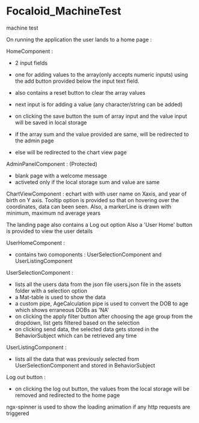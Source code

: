 # Focaloid_MachineTest
machine test

On running the application the user lands to a home page :

HomeComponent :
- 2 input fields
- one for adding values to the array(only accepts numeric inputs) using the add button provided below the input text field. 
- also contains a reset button to clear the array values
- next input is for adding a value (any character/string can be added)

- on clicking the save button the sum of array input and the value input will be saved in local storage
- if the array sum and the value provided are same, will be redirected to the admin page
- else will be redirected to the chart view page

AdminPanelComponent : (Protected) 
- blank page with a welcome message 
- activeted only if the local storage sum and value are same

ChartViewComponent : echart with with user name on Xaxis, and year of birth on Y axis. Tooltip option is provided so that on hovering over the coordinates, data can been seen. Also, a markerLine is drawn with minimum, maximum nd average years

The landing page also contains a Log out option
Also a 'User Home' button is provided to view the user details

UserHomeComponent :
- contains two comoponents : UserSelectionComponent and UserListingComponent

UserSelectionComponent :
- lists all the users data from the json file users.json file in the assets folder with a selection option
- a Mat-table is used to show the data
- a custom pipe, AgeCalculation pipe is used to convert the DOB to age which shows erraneous DOBs as 'NA' 
- on clicking the apply filter button after choosing the age group from the dropdown, list gets filtered based on the selection
- on clicking send data, the selected data gets stored in the BehaviorSubject which can be retrieved any time 

UserListingComponent :
- lists all the data that was previously selected from UserSelectionComponent and stored in BehaviorSubject

Log out button :
- on clicking the log out button, the values from the local storage will be removed and redirected to the home page

ngx-spinner is used to show the loading animation if any http requests are triggered


